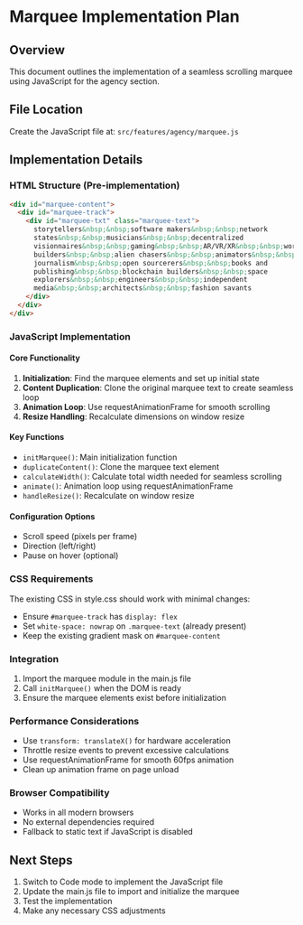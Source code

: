 # Marquee Implementation Plan

## Overview

This document outlines the implementation of a seamless scrolling marquee using JavaScript for the agency section.

## File Location

Create the JavaScript file at: `src/features/agency/marquee.js`

## Implementation Details

### HTML Structure (Pre-implementation)

```html
<div id="marquee-content">
  <div id="marquee-track">
    <div id="marquee-txt" class="marquee-text">
      storytellers&nbsp;&nbsp;software makers&nbsp;&nbsp;network
      states&nbsp;&nbsp;musicians&nbsp;&nbsp;decentralized
      visionnaires&nbsp;&nbsp;gaming&nbsp;&nbsp;AR/VR/XR&nbsp;&nbsp;world
      builders&nbsp;&nbsp;alien chasers&nbsp;&nbsp;animators&nbsp;&nbsp;fringe
      journalism&nbsp;&nbsp;open sourcerers&nbsp;&nbsp;books and
      publishing&nbsp;&nbsp;blockchain builders&nbsp;&nbsp;space
      explorers&nbsp;&nbsp;engineers&nbsp;&nbsp;independent
      media&nbsp;&nbsp;architects&nbsp;&nbsp;fashion savants
    </div>
  </div>
</div>
```

### JavaScript Implementation

#### Core Functionality

1. **Initialization**: Find the marquee elements and set up initial state
2. **Content Duplication**: Clone the original marquee text to create seamless loop
3. **Animation Loop**: Use requestAnimationFrame for smooth scrolling
4. **Resize Handling**: Recalculate dimensions on window resize

#### Key Functions

- `initMarquee()`: Main initialization function
- `duplicateContent()`: Clone the marquee text element
- `calculateWidth()`: Calculate total width needed for seamless scrolling
- `animate()`: Animation loop using requestAnimationFrame
- `handleResize()`: Recalculate on window resize

#### Configuration Options

- Scroll speed (pixels per frame)
- Direction (left/right)
- Pause on hover (optional)

### CSS Requirements

The existing CSS in style.css should work with minimal changes:

- Ensure `#marquee-track` has `display: flex`
- Set `white-space: nowrap` on `.marquee-text` (already present)
- Keep the existing gradient mask on `#marquee-content`

### Integration

1. Import the marquee module in the main.js file
2. Call `initMarquee()` when the DOM is ready
3. Ensure the marquee elements exist before initialization

### Performance Considerations

- Use `transform: translateX()` for hardware acceleration
- Throttle resize events to prevent excessive calculations
- Use requestAnimationFrame for smooth 60fps animation
- Clean up animation frame on page unload

### Browser Compatibility

- Works in all modern browsers
- No external dependencies required
- Fallback to static text if JavaScript is disabled

## Next Steps

1. Switch to Code mode to implement the JavaScript file
2. Update the main.js file to import and initialize the marquee
3. Test the implementation
4. Make any necessary CSS adjustments
